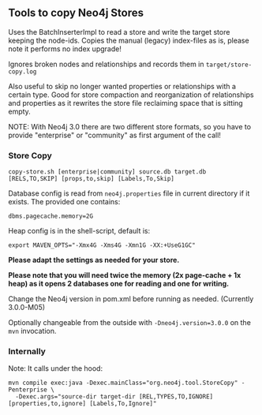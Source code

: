 ## Tools to copy Neo4j Stores

Uses the BatchInserterImpl to read a store and write the target store keeping the node-ids.
Copies the manual (legacy) index-files as is, please note it performs no index upgrade!

Ignores broken nodes and relationships and records them in `target/store-copy.log`

Also useful to skip no longer wanted properties or relationships with a certain type.
Good for store compaction and reorganization of relationships and properties as
it rewrites the store file reclaiming space that is sitting empty.

NOTE: With Neo4j 3.0 there are two different store formats, so you have to provide "enterprise" or "community" as first argument of the call!

### Store Copy

    copy-store.sh [enterprise|community] source.db target.db [RELS,TO,SKIP] [props,to,skip] [Labels,To,Skip]

Database config is read from `neo4j.properties` file in current directory if it exists.
The provided one contains:

    dbms.pagecache.memory=2G

Heap config is in the shell-script, default is:

    export MAVEN_OPTS="-Xmx4G -Xms4G -Xmn1G -XX:+UseG1GC"

**Please adapt the settings as needed for your store.**

**Please note that you will need twice the memory (2x page-cache + 1x heap) as it opens 2 databases one for reading and one for writing.**

Change the Neo4j version in pom.xml before running as needed. (Currently 3.0.0-M05)

Optionally changeable from the outside with `-Dneo4j.version=3.0.0` on the `mvn` invocation.

### Internally

Note: It calls under the hood:

    mvn compile exec:java -Dexec.mainClass="org.neo4j.tool.StoreCopy" -Penterprise \
      -Dexec.args="source-dir target-dir [REL,TYPES,TO,IGNORE] [properties,to,ignore] [Labels,To,Ignore]"

